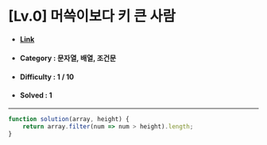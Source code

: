 # [Lv.0] 머쓱이보다 키 큰 사람 
* #### [Link](https://school.programmers.co.kr/learn/courses/30/lessons/120585)
* #### Category : 문자열, 배열, 조건문
* #### Difficulty : 1 / 10  
* #### Solved : 1

<hr />

```js
function solution(array, height) {
    return array.filter(num => num > height).length;
}
```